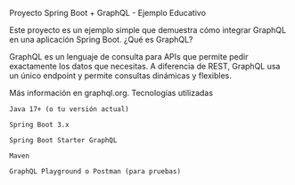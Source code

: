 Proyecto Spring Boot + GraphQL - Ejemplo Educativo

Este proyecto es un ejemplo simple que demuestra cómo integrar GraphQL en una aplicación Spring Boot.
¿Qué es GraphQL?

GraphQL es un lenguaje de consulta para APIs que permite pedir exactamente los datos que necesitas. A diferencia de REST, GraphQL usa un único endpoint y permite consultas dinámicas y flexibles.

Más información en graphql.org.
Tecnologías utilizadas

    Java 17+ (o tu versión actual)

    Spring Boot 3.x

    Spring Boot Starter GraphQL

    Maven

    GraphQL Playground o Postman (para pruebas)
